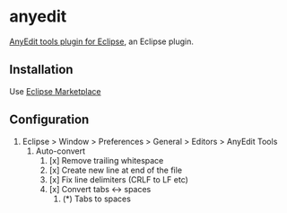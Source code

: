 # anyedit

[AnyEdit tools plugin for Eclipse](http://andrei.gmxhome.de/anyedit/),
an Eclipse plugin.

## Installation

Use [Eclipse Marketplace](eclipse-marketplace.md)

## Configuration

1. Eclipse > Window > Preferences > General > Editors > AnyEdit Tools
    1. Auto-convert
        1. [x] Remove trailing whitespace
        1. [x] Create new line at end of the file
        1. [x] Fix line delimiters (CRLF to LF etc)
        1. [x] Convert tabs <-> spaces
            1. (*) Tabs to spaces
